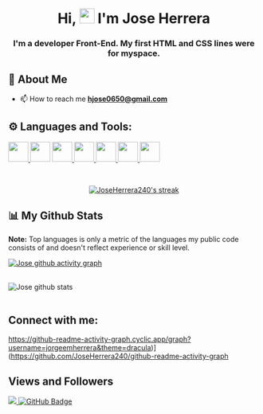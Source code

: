 <h1 align="center">Hi, <img src="https://raw.githubusercontent.com/MartinHeinz/MartinHeinz/master/wave.gif" width="30px"> I'm Jose Herrera </h1>
<h3 align="center">I'm a developer Front-End. My first HTML and CSS lines were for myspace.</h3>

## 🦇 About Me

- 📫 How to reach me **hjose0650@gmail.com**


## ⚙️ Languages and Tools:

<p align="left">
    <a href="https://git-scm.com/" target="_blank"> <img src="https://img.icons8.com/color/48/000000/git.png" width='40px'/> </a>
    <a href="https://es.reactjs.org/" target="_blank"><img src="https://upload.wikimedia.org/wikipedia/commons/thumb/a/a7/React-icon.svg/2300px-React-icon.svg.png" width='40px'/></a>
    <a href="https://developer.mozilla.org/en-US/docs/Web/JavaScript" target="_blank"> <img src="https://img.icons8.com/color/48/000000/javascript.png" width='40px'/> </a> 
    <a href="https://www.w3.org/html/" target="_blank"> <img src="https://img.icons8.com/color/48/000000/html-5.png" width='40px'/> </a> 
    <a href="https://www.w3schools.com/css/" target="_blank"> <img src="https://img.icons8.com/color/48/000000/css3.png" width='40px'/> </a> 
    <a href="https://getbootstrap.com" target="_blank"> <img src="https://img.icons8.com/color/48/000000/bootstrap.png" width='40px'/> </a> 
    <a style="padding-right:8px;" href="https://www.mysql.com/" target="_blank"> <img src="https://img.icons8.com/fluent/50/000000/mysql-logo.png" width='40px'/> </a>
</p>

<!-- [![React Badge](https://img.shields.io/badge/-React-61DBFB?style=for-the-badge&labelColor=black&logo=react&logoColor=61DBFB)](#)  [![Javascript Badge](https://img.shields.io/badge/-Javascript-F0DB4F?style=for-the-badge&labelColor=black&logo=javascript&logoColor=F0DB4F)](#) [![Typescript Badge](https://img.shields.io/badge/-Typescript-007acc?style=for-the-badge&labelColor=black&logo=typescript&logoColor=007acc)](#) [![Nodejs Badge](https://img.shields.io/badge/-Nodejs-3C873A?style=for-the-badge&labelColor=black&logo=node.js&logoColor=3C873A)](#) [![GraphQL Badge](https://img.shields.io/badge/-GraphQl-e535ab?style=for-the-badge&labelColor=black&logo=node.js&logoColor=e535ab)](#) -->
<br/>

<p align="center">
    <a href="https://github.com/JoseHerrera240/github-readme-streak-stats">
        <img title="🔥 Get streak stats for your profile at git.io/streak-stats" alt="JoseHerrera240's streak" src="https://github-readme-streak-stats.herokuapp.com/?user=JoseHerrera240&theme=black-ice&hide_border=true&stroke=0000&background=060A0CD0"/>
    </a>
</p>

## 📊 My Github Stats

  <b>Note:</b> Top languages is only a metric of the languages my public code consists of and doesn't reflect experience or skill level.

[![Jose github activity graph](https://github-readme-activity-graph.cyclic.app/graph?username=JoseHerrera240&theme=dracula)](https://github.com/JoseHerrera240/github-readme-activity-graph)
<br/>
<br/>

![Jose github stats](https://github-readme-stats.vercel.app/api?username=JoseHerrera240&show_icons=true&theme=radical)
<br/>
<br/>

## Connect with me:
<p align="left">

https://github-readme-activity-graph.cyclic.app/graph?username=jorgeemherrera&theme=dracula)](https://github.com/JoseHerrera240/github-readme-activity-graph

</p>

## Views and Followers
<a href="https://github.com/Meghna-DAS/github-profile-views-counter">
    <img src="https://komarev.com/ghpvc/?username=JoseHerrera240">
</a>
<a href="https://github.com/JoseHerrera240?tab=followers"><img src="https://img.shields.io/github/followers/JoseHerrera240?label=Followers&style=social" alt="GitHub Badge"></a>

